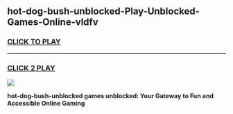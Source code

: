 
## hot-dog-bush-unblocked-Play-Unblocked-Games-Online-vldfv
<h3>
<a href="https://premium76.site?title=hot-dog-bush-unblocked&ref=25A">CLICK TO PLAY</a></h3>
<hr>

<h3>
<a href="https://premium76.site?title=hot-dog-bush-unblocked&ref=25A">CLICK 2 PLAY</a>
  
</h3>

<a href="https://premium76.site?title=hot-dog-bush-unblocked&ref=25A"><img src="https://clearcache.store/games.png"></a>


**hot-dog-bush-unblocked games unblocked: Your Gateway to Fun and Accessible Online Gaming**
